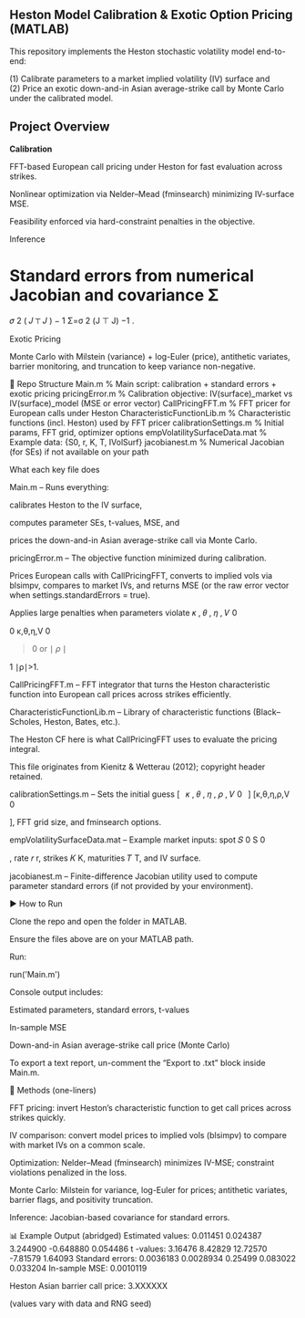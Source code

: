 ## Heston Model Calibration & Exotic Option Pricing (MATLAB)

This repository implements the Heston stochastic volatility model end-to-end:  

(1) Calibrate parameters to a market implied volatility (IV) surface and  
(2) Price an exotic down-and-in Asian average-strike call by Monte Carlo under the calibrated model.

## Project Overview

**Calibration**

FFT-based European call pricing under Heston for fast evaluation across strikes.

Nonlinear optimization via Nelder–Mead (fminsearch) minimizing IV-surface MSE.

Feasibility enforced via hard-constraint penalties in the objective.

Inference

Standard errors from numerical Jacobian and covariance 
Σ
=
𝜎
2
(
𝐽
⊤
𝐽
)
−
1
Σ=σ
2
(J
⊤
J)
−1
.

Exotic Pricing

Monte Carlo with Milstein (variance) + log-Euler (price), antithetic variates, barrier monitoring, and truncation to keep variance non-negative.

📂 Repo Structure
Main.m                          % Main script: calibration + standard errors + exotic pricing
pricingError.m                  % Calibration objective: IV(surface)_market vs IV(surface)_model (MSE or error vector)
CallPricingFFT.m                % FFT pricer for European calls under Heston
CharacteristicFunctionLib.m     % Characteristic functions (incl. Heston) used by FFT pricer
calibrationSettings.m           % Initial params, FFT grid, optimizer options
empVolatilitySurfaceData.mat    % Example data: {S0, r, K, T, IVolSurf}
jacobianest.m                   % Numerical Jacobian (for SEs) if not available on your path

What each key file does

Main.m – Runs everything:

calibrates Heston to the IV surface,

computes parameter SEs, t-values, MSE, and

prices the down-and-in Asian average-strike call via Monte Carlo.

pricingError.m – The objective function minimized during calibration.

Prices European calls with CallPricingFFT, converts to implied vols via blsimpv, compares to market IVs, and returns MSE (or the raw error vector when settings.standardErrors = true).

Applies large penalties when parameters violate 
𝜅
,
𝜃
,
𝜂
,
𝑉
0
>
0
κ,θ,η,V
0
	​

>0 or 
∣
𝜌
∣
>
1
∣ρ∣>1.

CallPricingFFT.m – FFT integrator that turns the Heston characteristic function into European call prices across strikes efficiently.

CharacteristicFunctionLib.m – Library of characteristic functions (Black–Scholes, Heston, Bates, etc.).

The Heston CF here is what CallPricingFFT uses to evaluate the pricing integral.

This file originates from Kienitz & Wetterau (2012); copyright header retained.

calibrationSettings.m – Sets the initial guess 
[
 
𝜅
,
𝜃
,
𝜂
,
𝜌
,
𝑉
0
 
]
[κ,θ,η,ρ,V
0
	​

], FFT grid size, and fminsearch options.

empVolatilitySurfaceData.mat – Example market inputs: spot 
𝑆
0
S
0
	​

, rate 
𝑟
r, strikes 
𝐾
K, maturities 
𝑇
T, and IV surface.

jacobianest.m – Finite-difference Jacobian utility used to compute parameter standard errors (if not provided by your environment).

▶️ How to Run

Clone the repo and open the folder in MATLAB.

Ensure the files above are on your MATLAB path.

Run:

run('Main.m')


Console output includes:

Estimated parameters, standard errors, t-values

In-sample MSE

Down-and-in Asian average-strike call price (Monte Carlo)

To export a text report, un-comment the “Export to .txt” block inside Main.m.

🧰 Methods (one-liners)

FFT pricing: invert Heston’s characteristic function to get call prices across strikes quickly.

IV comparison: convert model prices to implied vols (blsimpv) to compare with market IVs on a common scale.

Optimization: Nelder–Mead (fminsearch) minimizes IV-MSE; constraint violations penalized in the loss.

Monte Carlo: Milstein for variance, log-Euler for prices; antithetic variates, barrier flags, and positivity truncation.

Inference: Jacobian-based covariance for standard errors.

📊 Example Output (abridged)
Estimated values: 0.011451  0.024387  3.244900  -0.648880  0.054486
t -values:       3.16476    8.42829   12.72570  -7.81579    1.64093
Standard errors: 0.0036183  0.0028934  0.25499    0.083022   0.033204
In-sample MSE:   0.0010119

Heston Asian barrier call price: 3.XXXXXX


(values vary with data and RNG seed)
